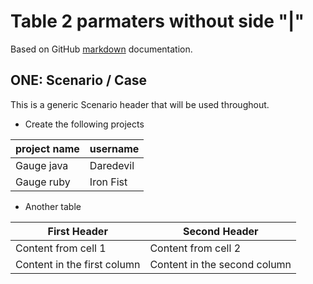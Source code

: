 # Table 2 parmaters without side "|"

Based on GitHub [markdown](https://guides.github.com/features/mastering-markdown/) documentation.


## ONE: Scenario / Case 
This is a generic Scenario header that will be used throughout.

* Create the following projects

project name| username 
------------|----------
Gauge java | Daredevil
Gauge ruby | Iron Fist 
      
* Another table

 First Header | Second Header
------------ | -------------
Content from cell 1 | Content from cell 2
Content in the first column | Content in the second column